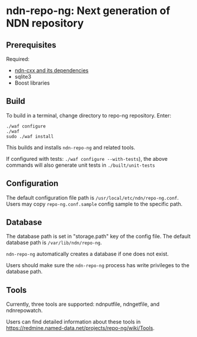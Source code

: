 ndn-repo-ng:  Next generation of NDN repository
===============================================

Prerequisites
-------------

Required:

* [ndn-cxx and its dependencies](https://github.com/named-data/ndn-cxx)
* sqlite3
* Boost libraries

Build
-----

To build in a terminal, change directory to repo-ng repository.  Enter:

    ./waf configure
    ./waf
    sudo ./waf install

This builds and installs `ndn-repo-ng` and related tools.

If configured with tests: `./waf configure --with-tests`), the above commands will
also generate unit tests in `./built/unit-tests`

Configuration
-------------

The default configuration file path is `/usr/local/etc/ndn/repo-ng.conf`.
Users may copy `repo-ng.conf.sample` config sample to the specific path.

Database
--------

The database path is set in "storage.path" key of the config file.
The default database path is `/var/lib/ndn/repo-ng`.

`ndn-repo-ng` automatically creates a database if one does not exist.

Users should make sure the `ndn-repo-ng` process has write privileges to the database path.

Tools
-----

Currently, three tools are supported: ndnputfile, ndngetfile, and ndnrepowatch.

Users can find detailed information about these tools in <https://redmine.named-data.net/projects/repo-ng/wiki/Tools>.

